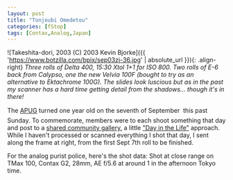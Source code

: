 ```yaml
---
layout: post
title: "Tonjoubi Omedetou"
categories: [fStop]
tags: [Contax,Analog,Japan]
---
```



![Takeshita-dori, 2003 (C) 2003 Kevin Bjorke]({{ 'https://www.botzilla.com/bpix/sep03zj-36.jpg' | absolute_url }}){: .align-right}
<i>Three rolls of Delta 400, 15:30 Xtol 1+1 for ISO 800. Two rolls of E-6 back from Calypso, one the new Velvia 100F (bought to try as an alternative to Ektachrome 100G). The slides look luscious but as in the past my scanner has a hard time getting detail from the shadows... though it's in there!</i>

The <a href="http://www.apug.org/">APUG</a> turned one year old on the seventh of September &#151; this past Sunday. To commemorate, members were to each shoot something that day and post to a <a href="http://www.apug.org/site/main/album_cat.php?cat_id=8">shared community gallery,</a> a little <a href="http://www.againstallodds.com/">"Day in the Life"</a> approach. While I haven't processed or scanned everything I shot that day, I sent along the frame at right, from the first Sept 7th roll to be finished.

For the analog purist police, here's the shot data: Shot at close range on TMax 100, Contax G2, 28mm, AE f/5.6 at around 1 in the afternoon Tokyo time.
